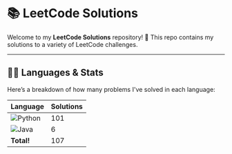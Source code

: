 # 📚 LeetCode Solutions

Welcome to my **LeetCode Solutions** repository! 🚀 This repo contains my solutions to a variety of LeetCode challenges.

---

## 🧑‍💻 Languages & Stats

Here’s a breakdown of how many problems I've solved in each language:

| Language      | Solutions |
| ------------- | ----------|
| ![Python](https://img.shields.io/badge/-Python-3776AB?style=flat&logo=python&logoColor=white) | 101 |
| ![Java](https://img.shields.io/badge/-Java-007396?style=flat&logo=java&logoColor=white) | 6 |
| **Total!** | 107 |





